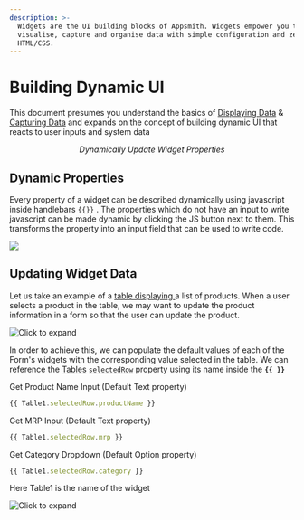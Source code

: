 ```yaml
---
description: >-
  Widgets are the UI building blocks of Appsmith. Widgets empower you to
  visualise, capture and organise data with simple configuration and zero
  HTML/CSS.
---
```


# Building Dynamic UI

This document presumes you understand the basics of [Displaying Data](../../data-access-and-binding/displaying-data-read/) & [Capturing Data](../../data-access-and-binding/capturing-data-write/) and expands on the concept of building dynamic UI that reacts to user inputs and system data

<figure>
 <object data="https://www.youtube.com/embed/vlx8TEuep5I?autoplay=0" width='750px' height='400px'></object>
 <figcaption align="center"><i>Dynamically Update Widget Properties</i></figcaption>
</figure>

## Dynamic Properties

Every property of a widget can be described dynamically using javascript inside handlebars `{{}}` . The properties which do not have an input to write javascript can be made dynamic by clicking the JS button next to them. This transforms the property into an input field that can be used to write code.

![](</img/convert_js.gif>)

## Updating Widget Data

Let us take an example of a [table displaying ](../../../reference/widgets/table/#table-data)a list of products. When a user selects a product in the table, we may want to update the product information in a form so that the user can update the product.

![Click to expand](</img/table_form.gif>)

In order to achieve this, we can populate the default values of each of the Form's widgets with the corresponding value selected in the table. We can reference the [Tables](../../../reference/widgets/table/#binding-properties) [`selectedRow`](../../../reference/widgets/table/#selectedrows) property using its name inside the **`{{ }}`**

Get Product Name Input (Default Text property)

```javascript
{{ Table1.selectedRow.productName }}
```

Get MRP Input (Default Text property)

```javascript
{{ Table1.selectedRow.mrp }}
```

Get Category Dropdown (Default Option property)

```javascript
{{ Table1.selectedRow.category }}
```

Here Table1 is the name of the widget

![Click to expand](</img/form_-_table.gif>)

